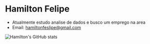 # Hamilton Felipe
- Atualmente estudo analise de dados e busco um emprego na area
- Email: hamiltonfeslipe@gmail.com


![Hamilton's GitHub stats](https://github-readme-stats.vercel.app/api?username=Hamiltonfelipe&show_icons=true&theme=tokyonight)
<div>
   <a href="mailto:hamiltonfeslipe@gmail.com"><img scr= "https://img.shields.io/badge/Gmail-D14836?style=for-the-badge&logo=gmail&logoColor=white" target="_blank"></a>
   <a href="https://www.linkedin.com/in/hamilton-felipe-7191011b2/" target="_blank"><img scr=	"https://img.shields.io/badge/linkedin-%230077B5.svg?style=for-the-badge&logo=linkedin&logoColor=white" target= "_blank"></a>
</div> 
